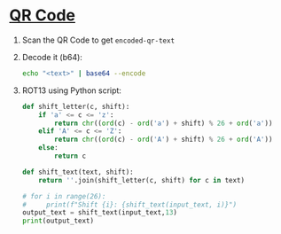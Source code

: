 # [QR Code](https://ctflearn.com/challenge/228)

1. Scan the QR Code to get `encoded-qr-text`
2. Decode it (b64):

    ```bash
    echo "<text>" | base64 --encode
    ```

3. ROT13 using Python script:

    ```python
    def shift_letter(c, shift):
        if 'a' <= c <= 'z':
            return chr((ord(c) - ord('a') + shift) % 26 + ord('a'))
        elif 'A' <= c <= 'Z':
            return chr((ord(c) - ord('A') + shift) % 26 + ord('A'))
        else:
            return c

    def shift_text(text, shift):
        return ''.join(shift_letter(c, shift) for c in text)

    # for i in range(26):
    #     print(f"Shift {i}: {shift_text(input_text, i)}")
    output_text = shift_text(input_text,13)
    print(output_text)
    ```
